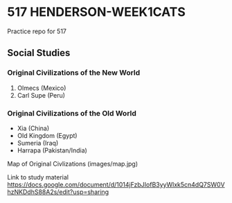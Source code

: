 # 517 HENDERSON-WEEK1CATS
Practice repo for 517
## Social Studies
### Original Civilizations of the New World
1. Olmecs (Mexico)
2. Carl Supe (Peru)
### Original Civilizations of the Old World
* Xia (China)
* Old Kingdom (Egypt)
* Sumeria (Iraq)
* Harrapa (Pakistan/India)

Map of Original Civlizations
(images/map.jpg)

Link to study material
https://docs.google.com/document/d/1014jFzbJIofB3yyWlxk5cn4dQ7SW0VhzNKDdhS88A2s/edit?usp=sharing